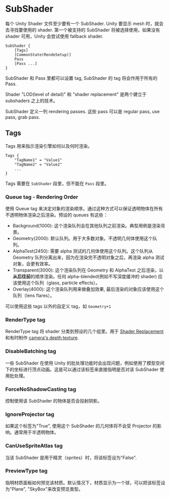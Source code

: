 # SubShader
每个 Unity Shader 文件至少要有一个 SubShader. Unity 要显示 mesh 时，就会去寻找要使用的 shader. 第一个被支持的 SubShader 将被选择使用，如果没有 shader 可用，Unity 会尝试使用 fallback shader.

```
SubShader {
    [Tags]
    [CommonState(RendeSetup)]
    Pass
    [Pass ...]
}

```

SubShader 和 Pass 里都可以设置 tag, SubShader 的 tag 将会作用于所有的 Pass.

Shader "LOD(level of detail)" 和 "shader replacement" 是两个建立于 subshaders 之上的技术。

SubShader 定义一列 rendering passes. 这些 pass 可以是 regular pass, use pass, grab pass.

## Tags
Tags 用来指示渲染引擎如何以及何时渲染。

```
Tags {
    "TagName1" = "Value1"
    "TagName2" = "Value2"
    ...
}

```

Tags 需要在 `SubShader` 段里，但不能在 `Pass` 段里。

### Queue tag - Rendering Order
使用 Queue tag 来决定对象的渲染顺序。通过这种方式可以保证透明物体在所有不透明物体渲染之后渲染。预设的 queues 有这些：

- Background(1000): 这个渲染队列会在其他队列之前渲染。典型用例是渲染背景。
- Geometry(2000): 默认队列。用于大多数对象。不透明几何体使用这个队列。
- AlphaTest(2450): 需要 alpha 测试的几何体使用这个队列。这个队列从 Geometry 队列分离出来，因为在渲染完不透明对象之后，再渲染 alpha 测试对象，会更有效率。
- Transparent(3000): 这个渲染队列在 Geometry 和 AlphaTest 之后渲染，以**从后往前**的顺序渲染。任何 alpha-blended(例如不写深度缓冲的 shader) 应该使用这个队列（glass, particle effects）。
- Overlay(4000): 这个渲染队列用来做叠加效果, 最后渲染的对象应该使用这个队列（lens flares）。

可以使用这些 tags 以外的自定义 tag，如 `Geometry+1`

### RenderType tag
RenderType tag 将 shader 分类到预设的几个组里。用于 [Shader Replacement](http://docs.unity3d.com/Manual/SL-ShaderReplacement.html) 和有时制作 [camera's depth texture](http://docs.unity3d.com/Manual/SL-CameraDepthTexture.html).

### DisableBatching tag
一些 SubShader 在使用 Unity 的批处理功能时会出现问题，例如使用了模型空间下的坐标进行顶点动画。这是可以通过该标签来直接指明是否对该 SubShader 使用批处理。

### ForceNoShadowCasting tag
控制使用该 SubShader 的物体是否会投射阴影。

### IgnoreProjector tag
如果这个标签为"True", 使用这个 SubShader 的几何体将不会受 Projector 的影响。通常用于半透明物体。

### CanUseSpriteAtlas tag
当该 SubShader 是用于精灵（sprites）时，将该标签设为"False".

### PreviewType tag
指明材质面板如何预览该材质。默认情况下，材质显示为一个球，可以把该标签设为"Plane", "SkyBox"来改变预览类型。
